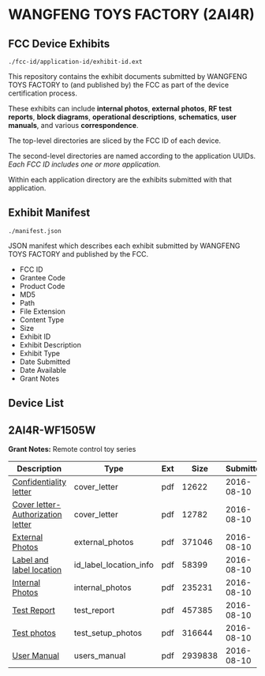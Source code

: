 # WANGFENG TOYS FACTORY (2AI4R)
## FCC Device Exhibits

```
./fcc-id/application-id/exhibit-id.ext
```

This repository contains the exhibit documents submitted by WANGFENG TOYS FACTORY to (and published by) the FCC as part of the device certification process.

These exhibits can include **internal photos**, **external photos**, **RF test reports**, **block diagrams**, **operational descriptions**, **schematics**, **user manuals**, and various **correspondence**.

The top-level directories are sliced by the FCC ID of each device.

The second-level directories are named according to the application UUIDs. *Each FCC ID includes one or more application.*

Within each application directory are the exhibits submitted with that application. 

## Exhibit Manifest

```
./manifest.json
```

JSON manifest which describes each exhibit submitted by WANGFENG TOYS FACTORY and published by the FCC.

- FCC ID
- Grantee Code
- Product Code
- MD5
- Path
- File Extension
- Content Type
- Size
- Exhibit ID
- Exhibit Description
- Exhibit Type
- Date Submitted
- Date Available
- Grant Notes

## Device List
## 2AI4R-WF1505W
**Grant Notes:** Remote control toy series

| Description | Type | Ext | Size | Submitted | Available |
| ----------- | ---- | --- | ---- | --------- | --------- |
| [Confidentiality letter](2AI4R-WF1505W/d663b6d9da59f349c1b912dbedb2e4b6/3093530.pdf) | cover_letter | pdf | 12622 | 2016-08-10 | 2016-08-10 |
| [Cover letter-Authorization letter](2AI4R-WF1505W/d663b6d9da59f349c1b912dbedb2e4b6/3093531.pdf) | cover_letter | pdf | 12782 | 2016-08-10 | 2016-08-10 |
| [External Photos](2AI4R-WF1505W/d663b6d9da59f349c1b912dbedb2e4b6/3093532.pdf) | external_photos | pdf | 371046 | 2016-08-10 | 2016-08-10 |
| [Label and label location](2AI4R-WF1505W/d663b6d9da59f349c1b912dbedb2e4b6/3093534.pdf) | id_label_location_info | pdf | 58399 | 2016-08-10 | 2016-08-10 |
| [Internal Photos](2AI4R-WF1505W/d663b6d9da59f349c1b912dbedb2e4b6/3093533.pdf) | internal_photos | pdf | 235231 | 2016-08-10 | 2016-08-10 |
| [Test Report](2AI4R-WF1505W/d663b6d9da59f349c1b912dbedb2e4b6/3093538.pdf) | test_report | pdf | 457385 | 2016-08-10 | 2016-08-10 |
| [Test photos](2AI4R-WF1505W/d663b6d9da59f349c1b912dbedb2e4b6/3093537.pdf) | test_setup_photos | pdf | 316644 | 2016-08-10 | 2016-08-10 |
| [User Manual](2AI4R-WF1505W/d663b6d9da59f349c1b912dbedb2e4b6/3038723.pdf) | users_manual | pdf | 2939838 | 2016-08-10 | 2016-08-10 |
